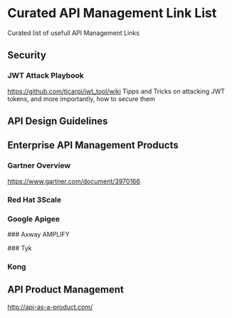 # Curated API Management Link List
Curated list of usefull API Management Links

## Security
### JWT Attack Playbook
https://github.com/ticarpi/jwt_tool/wiki
Tipps and Tricks on attacking JWT tokens, and more importantly, how to secure them

## API Design Guidelines


## Enterprise API Management Products
### Gartner Overview
https://www.gartner.com/document/3970166

### Red Hat 3Scale


### Google Apigee


### Axway AMPLIFY


### Tyk


### Kong



## API Product Management
http://api-as-a-product.com/
